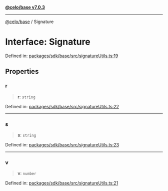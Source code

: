 [**@celo/base v7.0.3**](../README.md)

***

[@celo/base](../README.md) / Signature

# Interface: Signature

Defined in: [packages/sdk/base/src/signatureUtils.ts:19](https://github.com/celo-org/developer-tooling/blob/master/packages/sdk/base/src/signatureUtils.ts#L19)

## Properties

### r

> **r**: `string`

Defined in: [packages/sdk/base/src/signatureUtils.ts:22](https://github.com/celo-org/developer-tooling/blob/master/packages/sdk/base/src/signatureUtils.ts#L22)

***

### s

> **s**: `string`

Defined in: [packages/sdk/base/src/signatureUtils.ts:23](https://github.com/celo-org/developer-tooling/blob/master/packages/sdk/base/src/signatureUtils.ts#L23)

***

### v

> **v**: `number`

Defined in: [packages/sdk/base/src/signatureUtils.ts:21](https://github.com/celo-org/developer-tooling/blob/master/packages/sdk/base/src/signatureUtils.ts#L21)
